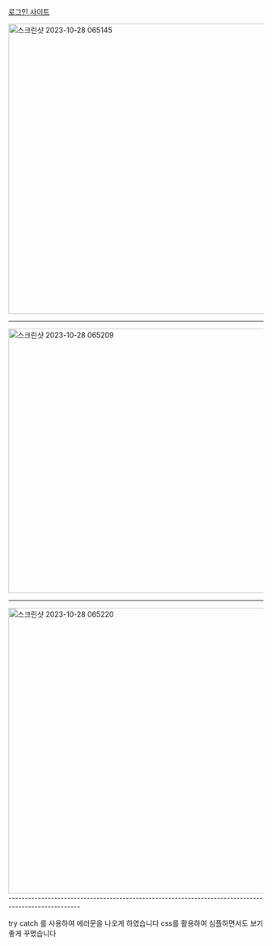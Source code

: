 <a href='https://e230501.ksecole.kr'>로그인 사이트</a>

<img width="574" alt="스크린샷 2023-10-28 065145" src="https://github.com/seok12/ecoleproject/assets/48661266/02035d17-ce9b-424d-936b-86c3261bbdcc">

----------------------------------------------------------------------------------------------------

<img width="523" alt="스크린샷 2023-10-28 065209" src="https://github.com/seok12/ecoleproject/assets/48661266/e8ad99a5-c85b-4194-b965-8258a21c3650">

----------------------------------------------------------------------------------------------------
<img width="565" alt="스크린샷 2023-10-28 065220" src="https://github.com/seok12/ecoleproject/assets/48661266/71c5a643-2b8a-458d-b578-1acca0ae6a42">
----------------------------------------------------------------------------------------------------

try catch 를 사용하여 에러문을 나오게 하였습니다
css를 활용하여 심플하면서도 보기좋게 꾸몄습니다

